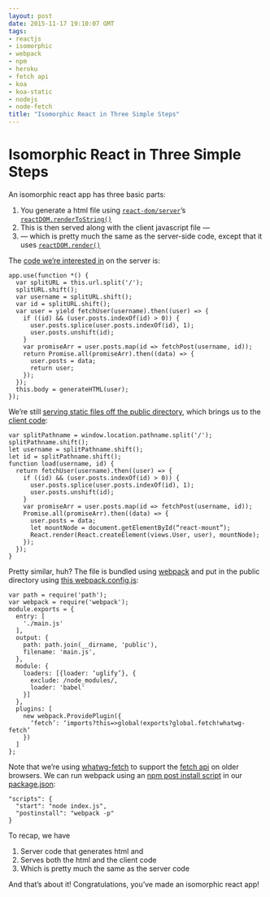 ```yaml
---
layout: post
date: 2015-11-17 19:10:07 GMT
tags:
- reactjs
- isomorphic
- webpack
- npm
- heroku
- fetch api
- koa
- koa-static
- nodejs
- node-fetch
title: "Isomorphic React in Three Simple Steps"
---
```

# Isomorphic React in Three Simple Steps

An isomorphic react app has three basic parts:

1. You generate a html file using [`react-dom/server`](https://www.npmjs.com/package/react-dom)’s [`reactDOM.renderToString()`](https://facebook.github.io/react/docs/top-level-api.html#reactdomserver.rendertostring)
2. This is then served along with the client javascript file —
3. — which is pretty much the same as the server-side code, except that it uses [`reactDOM.render()`](https://facebook.github.io/react/docs/top-level-api.html#reactdom.render)

The [code we’re interested in](https://github.com/constellational/web/blob/658bf66fd527a5e6c807c79f2f2df2dffcd342cf/index.js) on the server is:

    app.use(function *() {
      var splitURL = this.url.split('/');
      splitURL.shift();
      var username = splitURL.shift();
      var id = splitURL.shift();
      var user = yield fetchUser(username).then((user) => {
        if ((id) && (user.posts.indexOf(id) > 0)) {
          user.posts.splice(user.posts.indexOf(id), 1);
          user.posts.unshift(id);
        }
        var promiseArr = user.posts.map(id => fetchPost(username, id));
        return Promise.all(promiseArr).then((data) => {
          user.posts = data;
          return user;
        });
      });
      this.body = generateHTML(user);
    });
    
We’re still [serving static files off the public directory](http://arpith.co/post/133345400442/a-double-page-app), which brings us to the [client code](https://github.com/constellational/web/blob/f1c9b9d8b14072e0f69bb16f82a9dd4d83fe89dc/main.js):

    var splitPathname = window.location.pathname.split('/');
    splitPathname.shift();
    let username = splitPathname.shift();
    let id = splitPathname.shift();
    function load(username, id) {
      return fetchUser(username).then((user) => {
        if ((id) && (user.posts.indexOf(id) > 0)) {
          user.posts.splice(user.posts.indexOf(id), 1);
          user.posts.unshift(id);
        }
        var promiseArr = user.posts.map(id => fetchPost(username, id));
        Promise.all(promiseArr).then((data) => {
          user.posts = data;
          let mountNode = document.getElementById(“react-mount”);
          React.render(React.createElement(views.User, user), mountNode);
        });
      });
    }
    
Pretty similar, huh? The file is bundled using [webpack](https://webpack.github.io/) and put in the public directory using [this webpack.config.js](https://github.com/constellational/web/blob/90b46be61fb50eb09e035f19da83612e7c1c62bd/webpack.config.js):

    var path = require('path');
    var webpack = require('webpack'); 
    module.exports = {
      entry: [ 
        './main.js'
      ],
      output: { 
        path: path.join(__dirname, 'public'),
        filename: 'main.js',
      },
      module: {
        loaders: [{loader: ‘uglify’}, {
          exclude: /node_modules/,
          loader: 'babel' 
        }]
      },
      plugins: [ 
        new webpack.ProvidePlugin({
          ‘fetch’: ‘imports?this=>global!exports?global.fetch!whatwg-fetch’ 
        })
      ]
    };
    
Note that we’re using [whatwg-fetch](https://github.com/github/fetch) to support the [fetch api](https://developer.mozilla.org/en/docs/Web/API/Fetch_API) on older browsers. We can run webpack using an [npm post install script](https://docs.npmjs.com/misc/scripts) in our [package.json](https://github.com/constellational/web/blob/658bf66fd527a5e6c807c79f2f2df2dffcd342cf/package.json):

    "scripts": { 
      "start": "node index.js",
      "postinstall": "webpack -p"
    }
    
To recap, we have

1. Server code that generates html and
2. Serves both the html and the client code
3. Which is pretty much the same as the server code

And that’s about it! Congratulations, you’ve made an isomorphic react app!